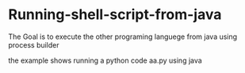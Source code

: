 # Running-shell-script-from-java

The Goal is to execute the other programing languege from java using process builder

the example shows running a python code aa.py using java
